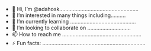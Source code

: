 - 👋 Hi, I’m @adahosk.....................................................
- 👀 I’m interested in many things including..........
- 🌱 I’m currently learning ............................................
- 💞️ I’m looking to collaborate on .............................
- 📫 How to reach me .....................................................
- ⚡ Fun facts: .....................................................................
<!---..
adahosk/adahosk is a ✨ special ✨ repository because its `README.md` (this file) appears on your GitHub profile.
You can click the Preview link to take a look at your changes.
--->

